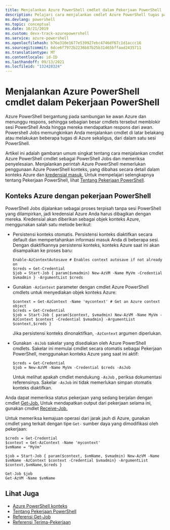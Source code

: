 ```yaml
---
title: Menjalankan Azure PowerShell cmdlet dalam Pekerjaan PowerShell
description: Pelajari cara menjalankan cmdlet Azure PowerShell tugas paralel atau sebagai latar belakang, menggunakan -AsJob dan Start-Job.
ms.devlang: powershell
ms.topic: conceptual
ms.date: 10/21/2019
ms.custom: devx-track-azurepowershell
ms.service: azure-powershell
ms.openlocfilehash: b76e310e1677e539927ebc4746df67c1d1accc16
ms.sourcegitcommit: 6dce6f7972b2236b87b25b31465bffaad2435711
ms.translationtype: MT
ms.contentlocale: id-ID
ms.lasthandoff: 09/13/2021
ms.locfileid: "132428324"
---
```

# <a name="run-azure-powershell-cmdlets-in-powershell-jobs"></a>Menjalankan Azure PowerShell cmdlet dalam Pekerjaan PowerShell

Azure PowerShell bergantung pada sambungan ke awan Azure dan menunggu respons, sehingga sebagian besar cmdlets tersebut memblokir sesi PowerShell Anda hingga mereka mendapatkan respons dari awan.
Powershell Jobs memungkinkan Anda menjalankan cmdlet di latar belakang atau melakukan beberapa tugas di Azure sekaligus, dari dalam satu sesi PowerShell.

Artikel ini adalah gambaran umum singkat tentang cara menjalankan cmdlet Azure PowerShell cmdlet sebagai PowerShell Jobs dan memeriksa penyelesaian. Menjalankan perintah Azure PowerShell memerlukan penggunaan Azure PowerShell konteks, yang dibahas secara detail dalam konteks Azure dan [kredensial masuk.](context-persistence.md)
Untuk mempelajari selengkapnya tentang Pekerjaan PowerShell, lihat [Tentang Pekerjaan PowerShell](/powershell/module/microsoft.powershell.core/about/about_jobs).

## <a name="azure-contexts-with-powershell-jobs"></a>Konteks Azure dengan pekerjaan PowerShell

PowerShell Jobs dijalankan sebagai proses terpisah tanpa sesi PowerShell yang dilampirkan, jadi kredensial Azure Anda harus dibagikan dengan mereka. Kredensial akan diberikan sebagai objek konteks Azure, menggunakan salah satu metode berikut:

* Persistensi konteks otomatis. Persistensi konteks diaktifkan secara default dan mempertahankan informasi masuk Anda di beberapa sesi. Dengan diaktifkannya persistensi konteks, konteks Azure saat ini akan disampaikan ke proses baru:

  ```azurepowershell-interactive
  Enable-AzContextAutosave # Enables context autosave if not already on
  $creds = Get-Credential
  $job = Start-Job { param($vmadmin) New-AzVM -Name MyVm -Credential $vmadmin } -ArgumentList $creds
  ```

* Gunakan `-AzContext` parameter dengan cmdlet Azure PowerShell cmdlets untuk menyediakan objek konteks Azure:

  ```azurepowershell-interactive
  $context = Get-AzContext -Name 'mycontext' # Get an Azure context object
  $creds = Get-Credential
  $job = Start-Job { param($context, $vmadmin) New-AzVM -Name MyVm -AzContext $context -Credential $vmadmin} -ArgumentList $context,$creds }
  ```

  Jika persistensi konteks dinonaktifkan, `-AzContext` argumen diperlukan.

* Gunakan `-AsJob` sakelar yang disediakan oleh Azure PowerShell cmdlets. Sakelar ini memulai cmdlet secara otomatis sebagai Pekerjaan PowerShell, menggunakan konteks Azure yang saat ini aktif:

  ```azurepowershell-interactive
  $creds = Get-Credential
  $job = New-AzVM -Name MyVm -Credential $creds -AsJob
  ```

  Untuk melihat apakah cmdlet mendukung `-AsJob` , periksa dokumentasi referensinya. Sakelar `-AsJob` ini tidak memerlukan simpan otomatis konteks diaktifkan.

Anda dapat memeriksa status pekerjaan yang sedang berjalan dengan cmdlet [Get-Job.](/powershell/module/microsoft.powershell.core/get-job) Untuk mendapatkan output dari pekerjaan selama ini, gunakan cmdlet [Receive-Job.](/powershell/module/microsoft.powershell.core/receive-job)

Untuk memeriksa kemajuan operasi dari jarak jauh di Azure, gunakan cmdlet yang terkait dengan tipe `Get-` sumber daya yang dimodifikasi oleh pekerjaan:

```azurepowershell-interactive
$creds = Get-Credential
$context = Get-AzContext -Name 'mycontext'
$vmName = "MyVm"

$job = Start-Job { param($context, $vmName, $vmadmin) New-AzVM -Name $vmName -AzContext $context -Credential $vmadmin} -ArgumentList $context,$vmName,$creds }

Get-Job $job
Get-AzVM -Name $vmName
```

## <a name="see-also"></a>Lihat Juga

* [Azure PowerShell konteks](context-persistence.md)
* [Tentang Pekerjaan PowerShell](/powershell/module/microsoft.powershell.core/about/about_jobs)
* [Referensi Get-Job](/powershell/module/microsoft.powershell.core/get-job)
* [Referensi Terima-Pekerjaan](/powershell/module/microsoft.powershell.core/receive-job)
